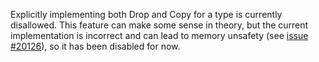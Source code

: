 Explicitly implementing both Drop and Copy for a type is currently disallowed.
This feature can make some sense in theory, but the current implementation is
incorrect and can lead to memory unsafety (see [issue #20126][iss20126]), so
it has been disabled for now.

[iss20126]: https://github.com/rust-lang/rust/issues/20126
